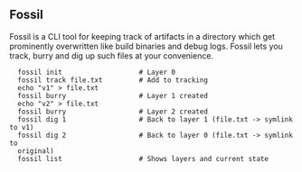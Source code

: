 
## Fossil

Fossil is a CLI tool for keeping track of artifacts in a directory which
get prominently overwritten like build binaries and debug logs. Fossil
lets you track, burry and dig up such files at your convenience.

```
  fossil init                   # Layer 0
  fossil track file.txt         # Add to tracking
  echo "v1" > file.txt
  fossil burry                  # Layer 1 created
  echo "v2" > file.txt
  fossil burry                  # Layer 2 created
  fossil dig 1                  # Back to layer 1 (file.txt -> symlink to v1)
  fossil dig 2                  # Back to layer 0 (file.txt -> symlink to
  original)
  fossil list                   # Shows layers and current state
```
